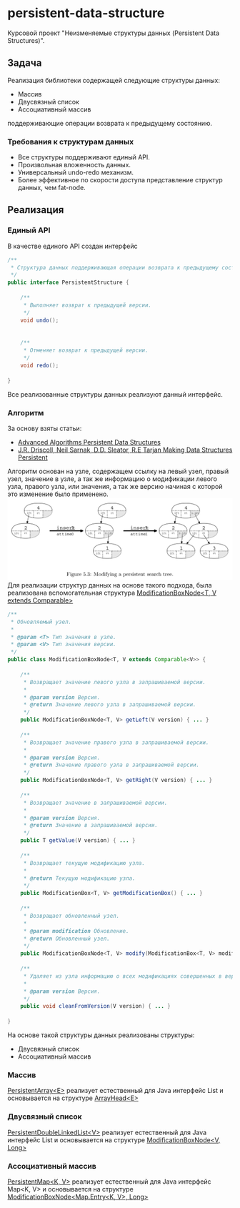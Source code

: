 # persistent-data-structure

Курсовой проект "Неизменяемые структуры данных (Persistent Data
Structures)".

## Задача

Реализация библиотеки содержащей следующие структуры данных:
- Массив
- Двусвязный список
- Ассоциативный массив

поддерживающие операции возврата к предыдущему состоянию.

### Требования к структурам данных
- Все структуры поддерживают единый API.
- Произвольная вложенность данных.
- Универсальный undo-redo механизм.
- Более эффективное по скорости доступа представление структур данных, чем fat-node.

## Реализация

### Единый API
В качестве единого API создан интерфейс
```java
/**
 * Структура данных поддерживающая операции возврата к предыдущему состоянию.
 */
public interface PersistentStructure {

    /**
     * Выполняет возврат к предыдущей версии.
     */
    void undo();


    /**
     * Отменяет возврат к предыдущей версии.
     */
    void redo();

}
```
Все реализованные структуры данных реализуют данный интерфейс.

### Алгоритм
За основу взяты статьи:
- [Advanced Algorithms Persistent Data Structures](https://ocw.mit.edu/courses/6-854j-advanced-algorithms-fall-2005/resources/lec05_1999/)
- [J.R. Driscoll, Neil Sarnak, D.D. Sleator, R.E Tarjan Making Data Structures Persistent](https://www.cs.cmu.edu/~sleator/papers/another-persistence.pdf)

Алгоритм основан на узле, содержащем ссылку на левый узел, правый узел, значение в узле, а так же информацию о модификации левого узла, правого узла, или значения, а так же версию начиная с которой это изменение было применено.
![plot](img/pic1.png)
Для реализации структур данных на основе такого подхода, была реализована вспомогательная структура [ModificationBoxNode<T, V extends Comparable<V>>](persistent-data-structure-lib/src/main/java/ru/nsu/ccfit/persistent/data/structure/node/ModificationBoxNode.java)
```java
/**
 * Обновляемый узел.
 *
 * @param <T> Тип значения в узле.
 * @param <V> Тип значения версии.
 */
public class ModificationBoxNode<T, V extends Comparable<V>> {

    /**
     * Возвращает значение левого узла в запрашиваемой версии.
     *
     * @param version Версия.
     * @return Значение левого узла в запрашиваемой версии.
     */
    public ModificationBoxNode<T, V> getLeft(V version) { ... }

    /**
     * Возвращает значение правого узла в запрашиваемой версии.
     *
     * @param version Версия.
     * @return Значение правого узла в запрашиваемой версии.
     */
    public ModificationBoxNode<T, V> getRight(V version) { ... }

    /**
     * Возвращает значение в запрашиваемой версии.
     *
     * @param version Версия.
     * @return Значение в запрашиваемой версии.
     */
    public T getValue(V version) { ... }

    /**
     * Возвращает текущую модификацию узла.
     *
     * @return Текущую модификацию узла.
     */
    public ModificationBox<T, V> getModificationBox() { ... }

    /**
     * Возвращает обновленный узел.
     *
     * @param modification Обновление.
     * @return Обновленный узел.
     */
    public ModificationBoxNode<T, V> modify(ModificationBox<T, V> modification) { ... }

    /**
     * Удаляет из узла информацию о всех модификациях совершенных в версиях выше указанной.
     *
     * @param version Версия.
     */
    public void cleanFromVersion(V version) { ... }

}
```

На основе такой структуры данных реализованы структуры:
- Двусвязный список
- Ассоциативный массив

### Массив
[PersistentArray\<E>](persistent-data-structure-lib/src/main/java/ru/nsu/ccfit/persistent/data/structure/array/PersistentArray.java) реализует естественный для Java интерфейс List<E>
и основывается на структуре [ArrayHead\<E>](persistent-data-structure-lib/src/main/java/ru/nsu/ccfit/persistent/data/structure/array/utils/ArrayHead.java)

### Двусвязный список
[PersistentDoubleLinkedList\<V>](persistent-data-structure-lib/src/main/java/ru/nsu/ccfit/persistent/data/structure/list/PersistentDoubleLinkedList.java) реализует естественный для Java интерфейс List<V>
и основывается на структуре [ModificationBoxNode<V, Long>](persistent-data-structure-lib/src/main/java/ru/nsu/ccfit/persistent/data/structure/node/ModificationBoxNode.java)

### Ассоциативный массив
[PersistentMap<K, V>](persistent-data-structure-lib/src/main/java/ru/nsu/ccfit/persistent/data/structure/map/PersistentMap.java) реализует естественный для Java интерфейс Map<K, V>
и основывается на структуре [ModificationBoxNode<Map.Entry<K, V>, Long>](persistent-data-structure-lib/src/main/java/ru/nsu/ccfit/persistent/data/structure/node/ModificationBoxNode.java)
